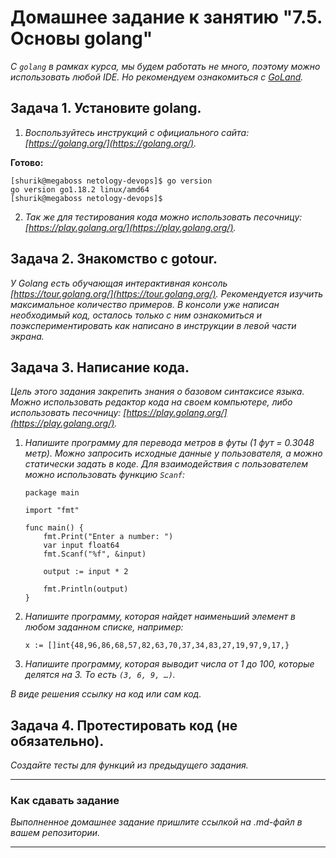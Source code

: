 # Домашнее задание к занятию "7.5. Основы golang"

*С `golang` в рамках курса, мы будем работать не много, поэтому можно использовать любой IDE. 
Но рекомендуем ознакомиться с [GoLand](https://www.jetbrains.com/ru-ru/go/).*  

## Задача 1. Установите golang.
1. *Воспользуйтесь инструкций с официального сайта: [https://golang.org/](https://golang.org/).*

**Готово:**  
```
[shurik@megaboss netology-devops]$ go version
go version go1.18.2 linux/amd64
[shurik@megaboss netology-devops]$
```

2. *Так же для тестирования кода можно использовать песочницу: [https://play.golang.org/](https://play.golang.org/).*

## Задача 2. Знакомство с gotour.
*У Golang есть обучающая интерактивная консоль [https://tour.golang.org/](https://tour.golang.org/). 
Рекомендуется изучить максимальное количество примеров. В консоли уже написан необходимый код, 
осталось только с ним ознакомиться и поэкспериментировать как написано в инструкции в левой части экрана.*  

## Задача 3. Написание кода. 
*Цель этого задания закрепить знания о базовом синтаксисе языка. Можно использовать редактор кода 
на своем компьютере, либо использовать песочницу: [https://play.golang.org/](https://play.golang.org/).*

1. *Напишите программу для перевода метров в футы (1 фут = 0.3048 метр). Можно запросить исходные данные 
у пользователя, а можно статически задать в коде.*
    *Для взаимодействия с пользователем можно использовать функцию `Scanf`:*
    ```
    package main
    
    import "fmt"
    
    func main() {
        fmt.Print("Enter a number: ")
        var input float64
        fmt.Scanf("%f", &input)
    
        output := input * 2
    
        fmt.Println(output)    
    }
    ```
 
1. *Напишите программу, которая найдет наименьший элемент в любом заданном списке, например:*
    ```
    x := []int{48,96,86,68,57,82,63,70,37,34,83,27,19,97,9,17,}
    ```
1. *Напишите программу, которая выводит числа от 1 до 100, которые делятся на 3. То есть `(3, 6, 9, …)`.*

*В виде решения ссылку на код или сам код.* 

## Задача 4. Протестировать код (не обязательно).

*Создайте тесты для функций из предыдущего задания.* 

---

### Как cдавать задание

*Выполненное домашнее задание пришлите ссылкой на .md-файл в вашем репозитории.*

---

